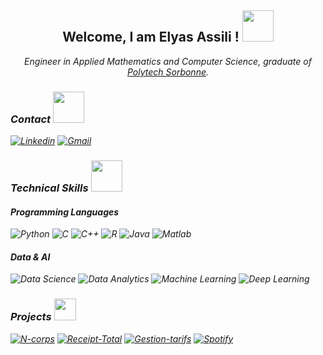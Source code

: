 <h2 align="center"> Welcome, I am Elyas Assili ! <img src="https://media.giphy.com/media/UQDSBzfyiBKvgFcSTw/giphy.gif"  width="50"></h2>
<p align="center"><em>Engineer in Applied Mathematics and Computer Science, graduate of <a href="https://www.polytech.sorbonne-universite.fr/formations/mathematiques-appliques-et-informatique">Polytech Sorbonne</a>.

### Contact <img src="https://media.giphy.com/media/2MutyNbf6MjVa0VZcQ/giphy.gif?cid=ecf05e47wf2m1nrjhy39cv6ij8wdh55egt6sd0citq0o3xyl&ep=v1_stickers_search&rid=giphy.gif&ct=s" width="50">
[![Linkedin](https://custom-icon-badges.demolab.com/badge/Elyas%20Assili-0A66C2?logo=linkedin-white&logoColor=fff&link=https://www.linkedin.com/in/elyas-assili/)](https://www.linkedin.com/in/elyas-assili/)
[![Gmail](https://img.shields.io/badge/-Gmail-red?style=flat&logo=Gmail&labelColor=FFFFFF&link=mailto:elyasassili@gmail.com)](mailto:elyasassili@gmail.com) 
 
### Technical Skills <img src="https://media.giphy.com/media/fVWYFb7i0TCQukqgSe/giphy.gif" width="50">

#### Programming Languages
![Python](https://img.shields.io/badge/-Python-3776AB?style=flat&logo=Python&labelColor=FFFFFF)
![C](https://img.shields.io/badge/-c-blue?logo=C&logoColor=white&style=flat)
![C++](https://img.shields.io/badge/-C++-blue?logo=cplusplus)
![R](https://img.shields.io/badge/-r-lightgrey?logo=R&logoColor=blue&style=flat)
![Java](https://img.shields.io/badge/Java-ED8B00?style=for-the-badge&logo=openjdk&logoColor=white&style=flat)
![Matlab](https://img.shields.io/badge/MATLAB-blue?style=flat&amp%3Blogo=MATLAB)

#### Data & AI 
![Data Science](https://img.shields.io/badge/-Data%20Science-0033CC?style=flat&logo=pandas&logoColor=white)
![Data Analytics](https://img.shields.io/badge/-Data%20Analytics-1D3557?style=flat&logo=tableau)
![Machine Learning](https://img.shields.io/badge/-Machine%20Learning-102230?style=flat&logo=scikit-learn)
![Deep Learning](https://img.shields.io/badge/-Deep%20Learning-FF6F00?style=flat&logo=tensorflow&logoColor=white)

### Projects <img src="https://media.giphy.com/media/KHF2LH5zMtGxHMC3wB/giphy.gif" width="35">
[![N-corps](https://github-readme-stats.vercel.app/api/pin/?username=Rudiio&repo=Projet-N-corps&theme=algolia&show_icons=tru)](https://github.com/Rudiio/Projet-N-corps)
[![Receipt-Total](https://github-readme-stats.vercel.app/api/pin/?username=elyas-elyas&repo=Receipt-Total-Extraction-using-a-Deep-Learning-approach&theme=algolia&show_icons=tru)](https://github.com/elyas-elyas/Receipt-Total-Extraction-using-a-Deep-Learning-approach) 
[![Gestion-tarifs](https://github-readme-stats.vercel.app/api/pin/?username=elyas-elyas&repo=Gestion-de-Tarifs-des-vols&theme=algolia&show_icons=tru)](https://github.com/elyas-elyas/Gestion-de-Tarifs-des-vols)
[![Spotify](https://github-readme-stats.vercel.app/api/pin/?username=elyas-elyas&repo=Spotify_Dataset_1921_2020_analyse&theme=algolia&show_icons=tru)](https://github.com/elyas-elyas/Spotify_Dataset_1921_2020_analyse)

